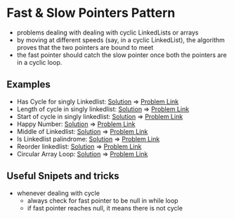 # Fast & Slow Pointers Pattern

- problems dealing with dealing with cyclic LinkedLists or arrays
- by moving at different speeds (say, in a cyclic LinkedList), the algorithm proves that the two pointers are bound to meet
- the fast pointer should catch the slow pointer once both the pointers are in a cyclic loop.

## Examples

- Has Cycle for singly Linkedlist: [Solution](/src/fast-slow-pointers/singly-ll-has-cycle.ts) => [Problem Link](https://leetcode.com/problems/linked-list-cycle/)
- Length of cycle in singly linkedlist: [Solution](/src/fast-slow-pointers/length-of-cycle.ts) => [Problem Link](https://www.educative.io/courses/grokking-the-coding-interview/N7rwVyAZl6D#Similar-Problems)
- Start of cycle in singly linkedlist: [Solution](/src/fast-slow-pointers/start-of-cycle-ll.ts) => [Problem Link](https://leetcode.com/problems/linked-list-cycle-ii/)
- Happy Number: [Solution](/src/fast-slow-pointers/happy-number.ts) => [Problem Link](https://leetcode.com/problems/happy-number/)
- Middle of Linkedlist: [Solution](/src/fast-slow-pointers/linkedlist-midpoint.ts) => [Problem Link](https://leetcode.com/problems/middle-of-the-linked-list/)
- Is Linkedlist palindrome: [Solution](/src/fast-slow-pointers/linkedlist-palindrome.ts) => [Problem Link](https://leetcode.com/problems/palindrome-linked-list/)
- Reorder linkedlist: [Solution](/src/fast-slow-pointers/rearrange-linkedlist.ts) => [Problem Link](https://leetcode.com/problems/reorder-list/)
- Circular Array Loop: [Solution](/src/fast-slow-pointers/is-circular-array.ts) => [Problem Link](https://leetcode.com/problems/circular-array-loop/)

## Useful Snipets and tricks

- whenever dealing with cycle
  - always check for fast pointer to be null in while loop
  - if fast pointer reaches null, it means there is not cycle
